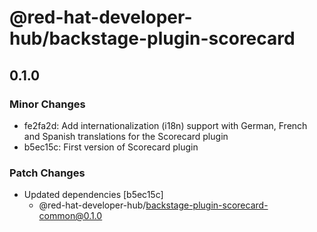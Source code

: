 # @red-hat-developer-hub/backstage-plugin-scorecard

## 0.1.0

### Minor Changes

- fe2fa2d: Add internationalization (i18n) support with German, French and Spanish translations for the Scorecard plugin
- b5ec15c: First version of Scorecard plugin

### Patch Changes

- Updated dependencies [b5ec15c]
  - @red-hat-developer-hub/backstage-plugin-scorecard-common@0.1.0
